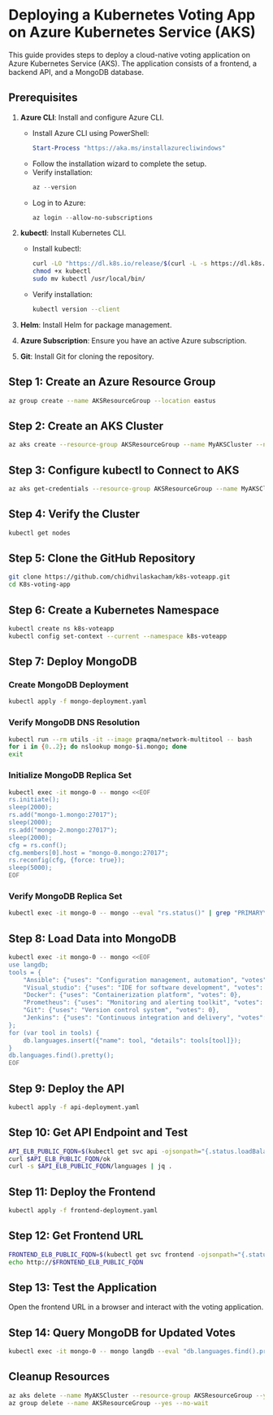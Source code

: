 # Deploying a Kubernetes Voting App on Azure Kubernetes Service (AKS)

This guide provides steps to deploy a cloud-native voting application on Azure Kubernetes Service (AKS). The application consists of a frontend, a backend API, and a MongoDB database.

## Prerequisites

1. **Azure CLI**: Install and configure Azure CLI.

   - Install Azure CLI using PowerShell:
     ```powershell
     Start-Process "https://aka.ms/installazurecliwindows"
     ```
   - Follow the installation wizard to complete the setup.
   - Verify installation:
     ```powershell
     az --version
     ```
   - Log in to Azure:
     ```powershell
     az login --allow-no-subscriptions
     ```

2. **kubectl**: Install Kubernetes CLI.

   - Install kubectl:
     ```sh
     curl -LO "https://dl.k8s.io/release/$(curl -L -s https://dl.k8s.io/release/stable.txt)/bin/linux/amd64/kubectl"
     chmod +x kubectl
     sudo mv kubectl /usr/local/bin/
     ```
   - Verify installation:
     ```sh
     kubectl version --client
     ```

3. **Helm**: Install Helm for package management.

4. **Azure Subscription**: Ensure you have an active Azure subscription.

5. **Git**: Install Git for cloning the repository.

## Step 1: Create an Azure Resource Group

```sh
az group create --name AKSResourceGroup --location eastus
```

## Step 2: Create an AKS Cluster

```sh
az aks create --resource-group AKSResourceGroup --name MyAKSCluster --node-count 1 --node-vm-size Standard_B2s --enable-addons monitoring --generate-ssh-keys --tier free
```

## Step 3: Configure kubectl to Connect to AKS

```sh
az aks get-credentials --resource-group AKSResourceGroup --name MyAKSCluster
```

## Step 4: Verify the Cluster

```sh
kubectl get nodes
```

## Step 5: Clone the GitHub Repository

```sh
git clone https://github.com/chidhvilaskacham/k8s-voteapp.git
cd K8s-voting-app
```

## Step 6: Create a Kubernetes Namespace

```sh
kubectl create ns k8s-voteapp
kubectl config set-context --current --namespace k8s-voteapp
```

## Step 7: Deploy MongoDB

### Create MongoDB Deployment

```sh
kubectl apply -f mongo-deployment.yaml
```

### Verify MongoDB DNS Resolution

```sh
kubectl run --rm utils -it --image praqma/network-multitool -- bash
for i in {0..2}; do nslookup mongo-$i.mongo; done
exit
```

### Initialize MongoDB Replica Set

```sh
kubectl exec -it mongo-0 -- mongo <<EOF
rs.initiate();
sleep(2000);
rs.add("mongo-1.mongo:27017");
sleep(2000);
rs.add("mongo-2.mongo:27017");
sleep(2000);
cfg = rs.conf();
cfg.members[0].host = "mongo-0.mongo:27017";
rs.reconfig(cfg, {force: true});
sleep(5000);
EOF
```

### Verify MongoDB Replica Set

```sh
kubectl exec -it mongo-0 -- mongo --eval "rs.status()" | grep "PRIMARY\|SECONDARY"
```

## Step 8: Load Data into MongoDB

```sh
kubectl exec -it mongo-0 -- mongo <<EOF
use langdb;
tools = {
    "Ansible": {"uses": "Configuration management, automation", "votes": 0},
    "Visual_studio": {"uses": "IDE for software development", "votes": 0},
    "Docker": {"uses": "Containerization platform", "votes": 0},
    "Prometheus": {"uses": "Monitoring and alerting toolkit", "votes": 0},
    "Git": {"uses": "Version control system", "votes": 0},
    "Jenkins": {"uses": "Continuous integration and delivery", "votes": 0}
};
for (var tool in tools) {
    db.languages.insert({"name": tool, "details": tools[tool]});
}
db.languages.find().pretty();
EOF
```

## Step 9: Deploy the API

```sh
kubectl apply -f api-deployment.yaml
```

## Step 10: Get API Endpoint and Test

```sh
API_ELB_PUBLIC_FQDN=$(kubectl get svc api -ojsonpath="{.status.loadBalancer.ingress[0].hostname}")
curl $API_ELB_PUBLIC_FQDN/ok
curl -s $API_ELB_PUBLIC_FQDN/languages | jq .
```

## Step 11: Deploy the Frontend

```sh
kubectl apply -f frontend-deployment.yaml
```

## Step 12: Get Frontend URL

```sh
FRONTEND_ELB_PUBLIC_FQDN=$(kubectl get svc frontend -ojsonpath="{.status.loadBalancer.ingress[0].hostname}")
echo http://$FRONTEND_ELB_PUBLIC_FQDN
```

## Step 13: Test the Application

Open the frontend URL in a browser and interact with the voting application.

## Step 14: Query MongoDB for Updated Votes

```sh
kubectl exec -it mongo-0 -- mongo langdb --eval "db.languages.find().pretty()"
```

## Cleanup Resources

```sh
az aks delete --name MyAKSCluster --resource-group AKSResourceGroup --yes --no-wait
az group delete --name AKSResourceGroup --yes --no-wait
```


